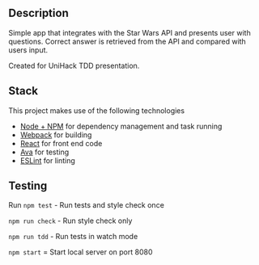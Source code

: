 ## Description
Simple app that integrates with the Star Wars API and presents user with questions. Correct answer is retrieved from the API and compared with users input.

Created for UniHack TDD presentation.

## Stack
This project makes use of the following technologies
* [Node + NPM](https://nodejs.org/en/) for dependency management and task running
* [Webpack](https://webpack.github.io/) for building
* [React](https://facebook.github.io/react/) for front end code
* [Ava](https://github.com/avajs/ava) for testing
* [ESLint](http://eslint.org/) for linting

## Testing
Run 
`npm test` - Run tests and style check once

`npm run check` - Run style check only

`npm run tdd` - Run tests in watch mode

`npm start` = Start local server on port 8080

